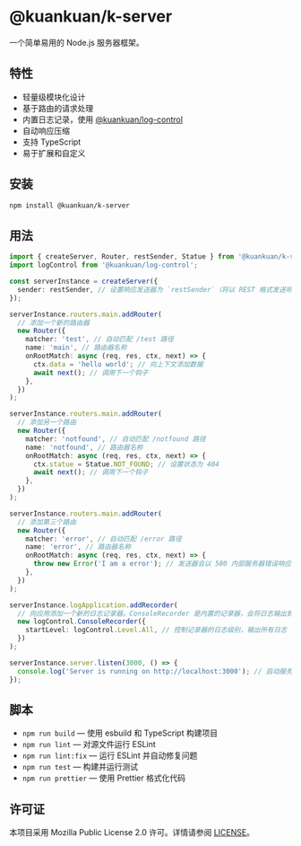 # @kuankuan/k-server

一个简单易用的 Node.js 服务器框架。

## 特性

- 轻量级模块化设计
- 基于路由的请求处理
- 内置日志记录，使用 [@kuankuan/log-control](https://www.npmjs.com/package/@kuankuan/log-control)
- 自动响应压缩
- 支持 TypeScript
- 易于扩展和自定义

## 安装

```sh
npm install @kuankuan/k-server
```

## 用法

```ts
import { createServer, Router, restSender, Statue } from '@kuankuan/k-server';
import logControl from '@kuankuan/log-control';

const serverInstance = createServer({
  sender: restSender, // 设置响应发送器为 `restSender`（将以 REST 格式发送响应）
});

serverInstance.routers.main.addRouter(
  // 添加一个新的路由器
  new Router({
    matcher: 'test', // 自动匹配 /test 路径
    name: 'main', // 路由器名称
    onRootMatch: async (req, res, ctx, next) => {
      ctx.data = 'hello world'; // 向上下文添加数据
      await next(); // 调用下一个钩子
    },
  })
);

serverInstance.routers.main.addRouter(
  // 添加另一个路由
  new Router({
    matcher: 'notfound', // 自动匹配 /notfound 路径
    name: 'notfound', // 路由器名称
    onRootMatch: async (req, res, ctx, next) => {
      ctx.statue = Statue.NOT_FOUND; // 设置状态为 404
      await next(); // 调用下一个钩子
    },
  })
);

serverInstance.routers.main.addRouter(
  // 添加第三个路由
  new Router({
    matcher: 'error', // 自动匹配 /error 路径
    name: 'error', // 路由器名称
    onRootMatch: async (req, res, ctx, next) => {
      throw new Error('I am a error'); // 发送器会以 500 内部服务器错误响应
    },
  })
);

serverInstance.logApplication.addRecorder(
  // 向应用添加一个新的日志记录器。ConsoleRecorder 是内置的记录器，会将日志输出到控制台。
  new logControl.ConsoleRecorder({
    startLevel: logControl.Level.All, // 控制记录器的日志级别，输出所有日志
  })
);

serverInstance.server.listen(3000, () => {
  console.log('Server is running on http://localhost:3000'); // 启动服务器
});
```

## 脚本

- `npm run build` — 使用 esbuild 和 TypeScript 构建项目
- `npm run lint` — 对源文件运行 ESLint
- `npm run lint:fix` — 运行 ESLint 并自动修复问题
- `npm run test` — 构建并运行测试
- `npm run prettier` — 使用 Prettier 格式化代码

## 许可证

本项目采用 Mozilla Public License 2.0 许可。详情请参阅 [LICENSE](LICENSE)。
